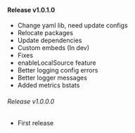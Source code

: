 #### Release v1.0.1.0
- Change yaml lib, need update configs
- Relocate packages
- Update dependencies
- Custom embeds (In dev)
- Fixes
- enableLocalSource feature
- Better logging config errors
- Better logger messages
- Added metrics bstats
###### Release v1.0.0.0
- First release